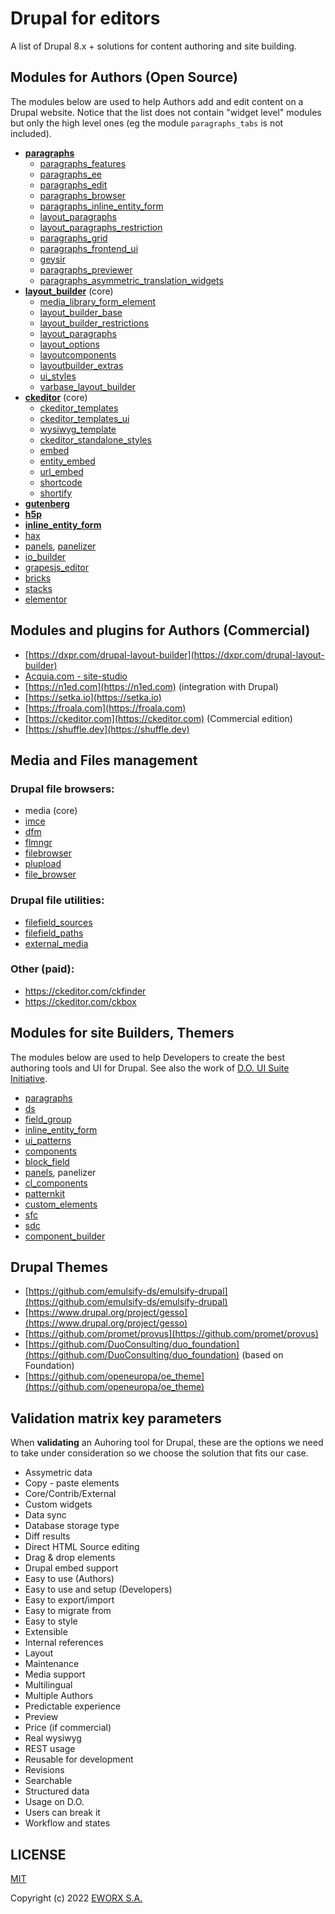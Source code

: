 # Drupal for editors

A list of Drupal 8.x + solutions for content authoring and site building.

## Modules for Authors (Open Source)

The modules below are used to help Authors add and edit content on a Drupal website.
Notice that the list does not contain "widget level" modules but only the high level ones (eg the module `paragraphs_tabs` is not included).

- [**paragraphs**](https://www.drupal.org/project/paragraphs)
  - [paragraphs_features](https://www.drupal.org/project/paragraphs_features)
  - [paragraphs_ee](https://www.drupal.org/project/paragraphs_ee)
  - [paragraphs_edit](https://www.drupal.org/project/paragraphs_edit)
  - [paragraphs_browser](https://www.drupal.org/project/paragraphs_browser)
  - [paragraphs_inline_entity_form](https://www.drupal.org/project/paragraphs_inline_entity_form)
  - [layout_paragraphs](https://www.drupal.org/project/layout_paragraphs)
  - [layout_paragraphs_restriction](https://www.drupal.org/project/layout_paragraphs_restriction)
  - [paragraphs_grid](https://www.drupal.org/project/paragraphs_grid)
  - [paragraphs_frontend_ui](https://www.drupal.org/project/paragraphs_frontend_ui)
  - [geysir](https://www.drupal.org/project/geysir)
  - [paragraphs_previewer](https://www.drupal.org/project/paragraphs_previewer)
  - [paragraphs_asymmetric_translation_widgets](https://www.drupal.org/project/paragraphs_asymmetric_translation_widgets)
- [**layout_builder**](https://www.drupal.org/project/layout_builder) (core)
  - [media_library_form_element](https://www.drupal.org/project/media_library_form_element)
  - [layout_builder_base](https://www.drupal.org/project/layout_builder_base)
  - [layout_builder_restrictions](https://www.drupal.org/project/layout_builder_restrictions)
  - [layout_paragraphs](https://www.drupal.org/project/layout_paragraphs)
  - [layout_options](https://www.drupal.org/project/layout_options)
  - [layoutcomponents](https://www.drupal.org/project/layoutcomponents)
  - [layoutbuilder_extras](https://www.drupal.org/project/layoutbuilder_extras)
  - [ui_styles](https://www.drupal.org/project/ui_styles)
  - [varbase_layout_builder](https://www.drupal.org/project/varbase_layout_builder)
- [**ckeditor**](https://www.drupal.org/project/ckeditor) (core)
  - [ckeditor_templates](https://www.drupal.org/project/ckeditor_templates)
  - [ckeditor_templates_ui](https://www.drupal.org/project/ckeditor_templates_ui)
  - [wysiwyg_template](https://www.drupal.org/project/wysiwyg_template)
  - [ckeditor_standalone_styles](https://www.drupal.org/project/ckeditor_standalone_styles)
  - [embed](https://www.drupal.org/project/embed)
  - [entity_embed](https://www.drupal.org/project/entity_embed)
  - [url_embed](https://www.drupal.org/project/url_embed)
  - [shortcode](https://www.drupal.org/project/shortcode)
  - [shortify](https://www.drupal.org/project/shortify)
- [**gutenberg**](https://www.drupal.org/project/gutenberg)
- [**h5p**](https://www.drupal.org/project/h5p)
- [**inline_entity_form**](https://www.drupal.org/project/inline_entity_form)
- [hax](https://www.drupal.org/project/hax)
- [panels](https://www.drupal.org/project/panels), [panelizer](https://www.drupal.org/project/panelizer)
- [io_builder](https://www.drupal.org/project/io_builder)
- [grapesjs_editor](https://www.drupal.org/project/grapesjs_editor)
- [bricks](https://www.drupal.org/project/bricks)
- [stacks](https://www.drupal.org/project/stacks)
- [elementor](https://www.drupal.org/project/elementor)

## Modules and plugins for Authors (Commercial)

- [https://dxpr.com/drupal-layout-builder](https://dxpr.com/drupal-layout-builder)
- [Acquia.com - site-studio](https://www.acquia.com/products/drupal-cloud/site-studio)
- [https://n1ed.com](https://n1ed.com) (integration with Drupal)
- [https://setka.io](https://setka.io)
- [https://froala.com](https://froala.com)
- [https://ckeditor.com](https://ckeditor.com) (Commercial edition)
- [https://shuffle.dev](https://shuffle.dev)

## Media and Files management

### Drupal file browsers:

- media (core)
- [imce](https://www.drupal.org/project/imce)
- [dfm](https://www.drupal.org/project/dfm)
- [flmngr](https://www.drupal.org/project/flmngr)
- [filebrowser](https://www.drupal.org/project/filebrowser)
- [plupload](https://www.drupal.org/project/plupload)
- [file_browser](https://www.drupal.org/project/file_browser)

### Drupal file utilities:

- [filefield_sources](https://www.drupal.org/project/filefield_sources)
- [filefield_paths](https://www.drupal.org/project/filefield_paths)
- [external_media](https://www.drupal.org/project/external_media)

### Other (paid):

- https://ckeditor.com/ckfinder
- https://ckeditor.com/ckbox

## Modules for site Builders, Themers

The modules below are used to help Developers to create the best authoring tools and UI for Drupal.
See also the work of [D.O. UI Suite Initiative](https://www.drupal.org/project/ui_suite).

- [paragraphs](https://www.drupal.org/project/paragraphs)
- [ds](https://www.drupal.org/project/ds)
- [field_group](https://www.drupal.org/project/field_group)
- [inline_entity_form](https://www.drupal.org/project/inline_entity_form)
- [ui_patterns](https://www.drupal.org/project/ui_patterns)
- [components](https://www.drupal.org/project/components)
- [block_field](https://www.drupal.org/project/block_field)
- [panels](https://www.drupal.org/project/panels), panelizer
- [cl_components](https://www.drupal.org/project/cl_components)
- [patternkit](https://www.drupal.org/project/patternkit)
- [custom_elements](https://www.drupal.org/project/custom_elements)
- [sfc](https://www.drupal.org/project/sfc)
- [sdc](https://www.drupal.org/project/sdc)
- [component_builder](https://www.drupal.org/project/component_builder)

## Drupal Themes

- [https://github.com/emulsify-ds/emulsify-drupal](https://github.com/emulsify-ds/emulsify-drupal)
- [https://www.drupal.org/project/gesso](https://www.drupal.org/project/gesso)
- [https://github.com/promet/provus](https://github.com/promet/provus)
- [https://github.com/DuoConsulting/duo_foundation](https://github.com/DuoConsulting/duo_foundation) (based on Foundation)
- [https://github.com/openeuropa/oe_theme](https://github.com/openeuropa/oe_theme)

## Validation matrix key parameters

When **validating** an Auhoring tool for Drupal, these are the options we need to take under consideration so we choose the solution that fits our case.

- Assymetric data
- Copy - paste elements
- Core/Contrib/External
- Custom widgets
- Data sync
- Database storage type
- Diff results
- Direct HTML Source editing
- Drag & drop elements
- Drupal embed support
- Easy to use (Authors)
- Easy to use and setup (Developers)
- Easy to export/import
- Easy to migrate from
- Easy to style
- Extensible
- Internal references
- Layout
- Maintenance
- Media support
- Multilingual
- Multiple Authors
- Predictable experience
- Preview
- Price (if commercial)
- Real wysiwyg
- REST usage
- Reusable for development
- Revisions
- Searchable
- Structured data
- Usage on D.O.
- Users can break it
- Workflow and states

## LICENSE

[MIT](LICENSE)

Copyright (c) 2022 [EWORX S.A.](https://github.com/eworx-org)
